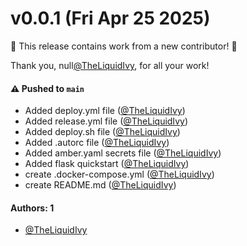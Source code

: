 # v0.0.1 (Fri Apr 25 2025)

:tada: This release contains work from a new contributor! :tada:

Thank you, null[@TheLiquidIvy](https://github.com/TheLiquidIvy), for all your work!

#### ⚠️ Pushed to `main`

- Added deploy.yml file ([@TheLiquidIvy](https://github.com/TheLiquidIvy))
- Added release.yml file ([@TheLiquidIvy](https://github.com/TheLiquidIvy))
- Added deploy.sh file ([@TheLiquidIvy](https://github.com/TheLiquidIvy))
- Added .autorc file ([@TheLiquidIvy](https://github.com/TheLiquidIvy))
- Added amber.yaml secrets file ([@TheLiquidIvy](https://github.com/TheLiquidIvy))
- Added flask quickstart ([@TheLiquidIvy](https://github.com/TheLiquidIvy))
- create .docker-compose.yml ([@TheLiquidIvy](https://github.com/TheLiquidIvy))
- create README.md ([@TheLiquidIvy](https://github.com/TheLiquidIvy))

#### Authors: 1

- [@TheLiquidIvy](https://github.com/TheLiquidIvy)
